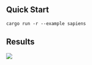 ## Quick Start

```shell
cargo run -r --example sapiens
```


## Results

![](https://github.com/jamjamjon/assets/releases/download/sapiens/demo.png)
